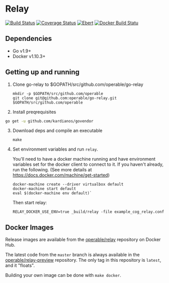 # Relay

[![Build Status](https://travis-ci.org/operable/go-relay.svg?branch=master)](https://travis-ci.org/operable/go-relay)
[![Coverage Status](https://coveralls.io/repos/github/operable/go-relay/badge.svg?branch=master)](https://coveralls.io/github/operable/go-relay?branch=master)
[![Ebert](https://ebertapp.io/github/operable/go-relay.svg)](https://ebertapp.io/github/operable/go-relay)
[![Docker Build Statu](https://img.shields.io/docker/build/operable/relay-preview.svg)]()

## Dependencies

* Go v1.9+
* Docker v1.10.3+

## Getting up and running

1. Clone go-relay to $GOPATH/src/github.com/operable/go-relay

   ```
   mkdir -p $GOPATH/src/github.com/operable
   git clone git@github.com:operable/go-relay.git $GOPATH/src/github.com/operable
   ```

2. Install preqrequisites

```sh
go get -u github.com/kardianos/govendor
```

3. Download deps and compile an executable

   ```
   make
   ```

4. Set environment variables and run `relay`.

   You'll need to have a docker machine running and have environment variables
   set for the docker client to connect to it. If you haven't already, run the
   following. (See more details at https://docs.docker.com/machine/get-started)

   ```
   docker-machine create --driver virtualbox default
   docker-machine start default
   eval $(docker-machine env default)`
   ```

   Then start relay:

   ```
   RELAY_DOCKER_USE_ENV=true _build/relay -file example_cog_relay.conf
   ```

## Docker Images

Release images are available from the
[operable/relay](https://hub.docker.com/r/operable/relay-preview/)
repository on Docker Hub.

The latest code from the `master` branch is always available in the
[operable/relay-preview](https://hub.docker.com/r/operable/relay-preview/)
repository. The only tag in this repository is `latest`, and it
"floats".

Building your own image can be done with `make docker`.
